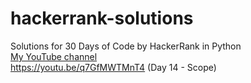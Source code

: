 # hackerrank-solutions
Solutions for 30 Days of Code by HackerRank in Python<br>
[My YouTube channel](https://www.youtube.com/channel/UCLWiTDujEcJo23GdzzMEmYg/videos "Syantax Error - Pratiksha Jain") 
<br>https://youtu.be/q7GfMWTMnT4 (Day 14 - Scope)
